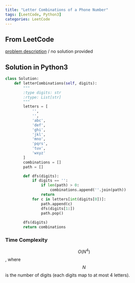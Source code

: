 ```yaml
---
title: "Letter Combinations of a Phone Number"
tags: [LeetCode, Python3]
categories: LeetCode
---
```


## From LeetCode
[problem description](https://leetcode.com/problems/letter-combinations-of-a-phone-number/)
/
no solution provided

## Solution in Python3
```python
class Solution:
    def letterCombinations(self, digits):
        """
        :type digits: str
        :rtype: List[str]
        """
        letters = [
            '',
            '',
            'abc',
            'def',
            'ghi',
            'jkl',
            'mno',
            'pqrs',
            'tuv',
            'wxyz'
        ]       
        combinations = []
        path = []

        def dfs(digits):
            if digits == '':
                if len(path) > 0:
                    combinations.append(''.join(path))
                return
            for c in letters[int(digits[0])]:
                path.append(c)
                dfs(digits[1:])
                path.pop()
                
        dfs(digits)
        return combinations
```
### Time Complexity
$$O(N^4)$$, where $$N$$ is the number of digits (each digits map to at most 4 letters).